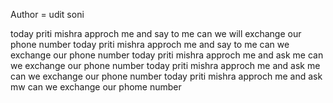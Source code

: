 Author = udit soni

today priti mishra approch me and say to me can we will exchange our phone number 
today priti mishra approch me and say to me can we exchange our phone number 
today priti mishra approch me and ask me can we exchange our phone number 
today priti mishra approch me and ask me can we exchange our phone number 
today priti mishra approch me and ask mw can we exchange our phome number